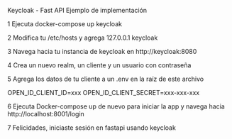 Keycloak - Fast API Ejemplo de implementación

1 Ejecuta docker-compose up keycloak

2 Modifica tu /etc/hosts y agrega
127.0.0.1   keycloak

3 Navega hacia tu instancia de keycloak en http://keycloak:8080

4 Crea un nuevo realm, un cliente y un usuario con contraseña

5 Agrega los datos de tu cliente a un .env en la raíz de este archivo

OPEN_ID_CLIENT_ID=xxx
OPEN_ID_CLIENT_SECRET=xxx-xxx-xxx

6 Ejecuta Docker-compose up de nuevo para iniciar la app y navega hacia http://localhost:8001/login

7 Felicidades, iniciaste sesión en fastapi usando keycloak